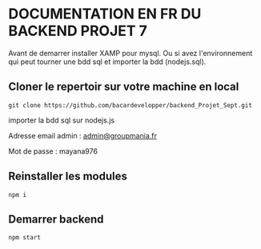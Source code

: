# DOCUMENTATION EN FR DU BACKEND PROJET 7
Avant de demarrer installer XAMP pour mysql.
Ou si avez l'environnement qui peut tourner une bdd sql et importer la bdd (nodejs.sql).
## Cloner le repertoir sur votre machine en local
```
git clone https://github.com/bacardevelopper/backend_Projet_Sept.git
```
importer la bdd sql sur nodejs.js

Adresse email admin : admin@groupmania.fr

Mot de passe : mayana976


## Reinstaller les modules
```
npm i
```
## Demarrer backend
```
npm start
```